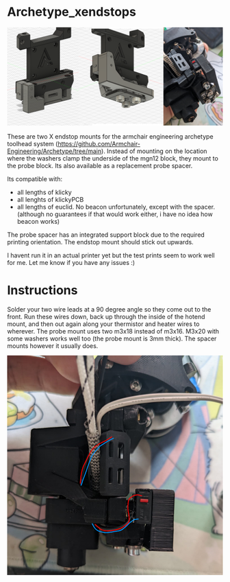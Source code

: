 # Archetype_xendstops

![header](./IMG/header.png)

These are two X endstop mounts for the armchair engineering archetype toolhead system (https://github.com/Armchair-Engineering/Archetype/tree/main). 
Instead of mounting on the location where the washers clamp the underside of the mgn12 block, they mount to the probe block. Its also available as a replacement probe spacer.

Its compatible with:
- all lengths of klicky
- all lenghts of klickyPCB
- all lengths of euclid.
No beacon unfortunately, except with the spacer. (although no guarantees if that would work either, i have no idea how beacon works)

The probe spacer has an integrated support block due to the required printing orientation. The endstop mount should stick out upwards.

I havent run it in an actual printer yet but the test prints seem to work well for me. Let me know if you have any issues :)

# Instructions

Solder your two wire leads at a 90 degree angle so they come out to the front.
Run these wires down, back up through the inside of the hotend mount, and then out again along your thermistor and heater wires to wherever.
The probe mount uses two m3x18 instead of m3x16. M3x20 with some washers works well too (the probe mount is 3mm thick). The spacer mounts however it usually does.

![header](./IMG/wire_routing.png)
